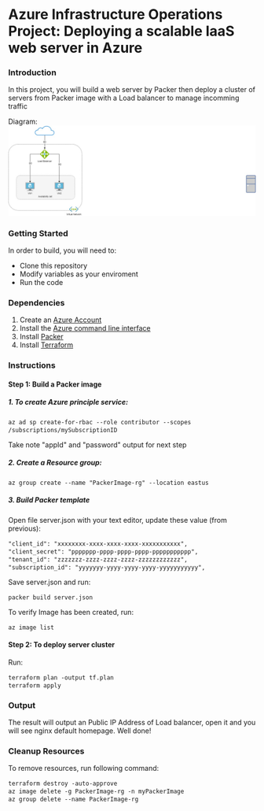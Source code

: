 # Azure Infrastructure Operations Project: Deploying a scalable IaaS web server in Azure

### Introduction
In this project, you will build a web server by Packer then deploy a cluster of servers from Packer image with a Load balancer to manage incomming traffic

Diagram:
![alt](/project-1.jpg)

### Getting Started
In order to build, you will need to:
* Clone this repository
* Modify variables as your enviroment
* Run the code

### Dependencies
1. Create an [Azure Account](https://portal.azure.com) 
2. Install the [Azure command line interface](https://docs.microsoft.com/en-us/cli/azure/install-azure-cli?view=azure-cli-latest)
3. Install [Packer](https://www.packer.io/downloads)
4. Install [Terraform](https://www.terraform.io/downloads.html)

### Instructions
#### Step 1: Build a Packer image

##### 1. To create Azure principle service:
```
az ad sp create-for-rbac --role contributor --scopes /subscriptions/mySubscriptionID
```
Take note "appId" and "password" output for next step

##### 2. Create a Resource group:
```
az group create --name "PackerImage-rg" --location eastus
```

##### 3. Build Packer template

Open file server.json with your text editor, update these value (from previous):
```
"client_id": "xxxxxxxx-xxxx-xxxx-xxxx-xxxxxxxxxxx",
"client_secret": "ppppppp-pppp-pppp-pppp-ppppppppppp",
"tenant_id": "zzzzzzz-zzzz-zzzz-zzzz-zzzzzzzzzzzz",
"subscription_id": "yyyyyyy-yyyy-yyyy-yyyy-yyyyyyyyyyy",
```
Save server.json and run:
```
packer build server.json
```
To verify Image has been created, run:
```
az image list
```

#### Step 2: To deploy server cluster

Run:
```
terraform plan -output tf.plan
terraform apply
```
### Output
The result will output an Public IP Address of Load balancer, open it and you will see nginx default homepage. Well done!

### Cleanup Resources
To remove resources, run following command:
```
terraform destroy -auto-approve
az image delete -g PackerImage-rg -n myPackerImage
az group delete --name PackerImage-rg
```
